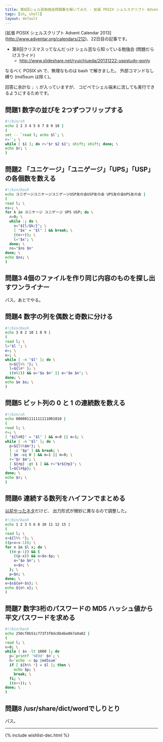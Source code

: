 ```yaml
---
title: 第8回シェル芸勉強会問題集を解いてみた - 拡張 POSIX シェルスクリプト Advent Calendar 2013
tags: [sh, shell]
layout: default
---
```


[拡張 POSIX シェルスクリプト Advent Calendar 2013]
(http://www.adventar.org/calendars/212)、22日目の記事です。

  * 第8回クリスマスってなんだっけ シェル芸なら知っている勉強会 (問題だらけスライド)
    * http://www.slideshare.net/ryuichiueda/20131222-uspstudy-qonly

なるべく POSIX sh で、無理なものは bash で解きました。
外部コマンドなし縛り (md5sum は除く)。

回答に余計な `; \` が入っていますが、
コピペでシェル端末に流しても実行できるようにするためです。

問題1 数字の並びを 2つずつフリップする
----------------------------------------------------------------------

``` sh
#!/bin/sh
echo 1 2 3 4 5 6 7 8 9 10 |
(
set -- `read l; echo $l`; \
r=''; \
while [ $1 ]; do r="$r $2 $1"; shift; shift; done; \
echo $r; \
)
```

問題2 「ユニケージ」「ユニゲージ」「UPS」「USP」の各個数を数える
----------------------------------------------------------------------

``` sh
#!/bin/bash
echo ユニゲージユニケージユニゲージUSP友の会USP友の会 UPS友の会UPS友の会 |
(
read l; \
ns=; \
for k in ユニケージ ユニゲージ UPS USP; do \
  n=0; \
  while :; do \
    x="${l/$k/}"; \
    [ "$x" = "$l" ] && break; \
    ((n++)); \
    l="$x"; \
  done; \
  ns="$ns $n"
done; \
echo $ns; \
)
```

問題3 4個のファイルを作り同じ内容のものを探し出すワンライナー
----------------------------------------------------------------------

パス。あとでやる。

問題4 数字の列を偶数と奇数に分ける
----------------------------------------------------------------------

``` sh
#!/bin/bash
echo 3 8 2 10 1 8 9 |
(
read l; \
l="$l "; \
e=; \
o=; \
while [ -n "$l" ]; do \
  n=${l%% *}; \
  l=${l#* }; \
  ((n%2)) && o="$o $n" || e="$e $n"; \
done; \
echo $e $o; \
)
```

問題5 ビット列の 0 と 1 の連続数を数える
----------------------------------------------------------------------

``` sh
#!/bin/sh
echo 000001111111111001010 |
(
read l; \
r=; \
[ "${l#0}" = "$l" ] && m=0 || m=1; \
while [ -n "$l" ]; do \
  p=${l%%$m*}; \
  [ -z "$p" ] && break; \
  [ $m -eq 0 ] && m=1 || m=0; \
  r="$r $m"; \
  [ ${#p} -gt 1 ] && r="$r${#p}"; \
  l=${l#$p}; \
done; \
echo $r; \
)
```

問題6 連続する数列をハイフンでまとめる
----------------------------------------------------------------------

[以前やったネタ](/2013/11/28/compact-seqnumbers-by-shell.html)だけど、
出力形式が微妙に異なるので調整した。

``` sh
#!/bin/bash
echo 1 2 3 5 6 8 10 11 12 15 |
(
read l; \
s=${l%% *}; \
((p=x=s-1)); \
for n in $l x; do \
  ((n-p-1)) && { 
    ((p-x)) && o=$o-$p; \
    o="$o $n"; \
    x=$n; \
  }; \
  p=$n; \
done; \
o=$s${o#-$s}; \
echo ${o% x}; \
)
```

問題7 数字3桁のパスワードの MD5 ハッシュ値から平文パスワードを求める
----------------------------------------------------------------------

``` sh
#!/bin/bash
echo 250cf8b51c773f3f8dc8b4be867a9a02 |
(
read l; \
n=0; \
while [ $n -lt 1000 ]; do
  p=`printf '%03d' $n`; \
  h=`echo -n $p |md5sum`
  if [ ${h%% *} = $l ]; then \
    echo $p; \
    break; \
  fi; \
  ((n++)); \
done; \
)
```

問題8 /usr/share/dict/wordでしりとり
----------------------------------------------------------------------

パス。

* * *

{% include wishlist-dec.html %}

